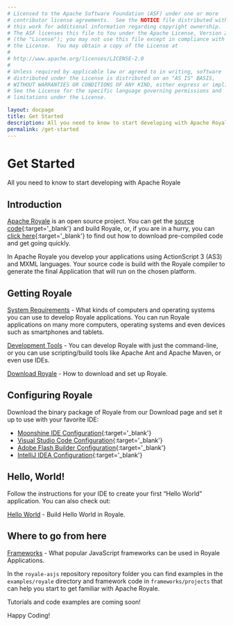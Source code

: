 ```yaml
---
# Licensed to the Apache Software Foundation (ASF) under one or more
# contributor license agreements.  See the NOTICE file distributed with
# this work for additional information regarding copyright ownership.
# The ASF licenses this file to You under the Apache License, Version 2.0
# (the "License"); you may not use this file except in compliance with
# the License.  You may obtain a copy of the License at
# 
# http://www.apache.org/licenses/LICENSE-2.0
# 
# Unless required by applicable law or agreed to in writing, software
# distributed under the License is distributed on an "AS IS" BASIS,
# WITHOUT WARRANTIES OR CONDITIONS OF ANY KIND, either express or implied.
# See the License for the specific language governing permissions and
# limitations under the License.

layout: docpage
title: Get Started
description: All you need to know to start developing with Apache Royale
permalink: /get-started
---
```


# Get Started

All you need to know to start developing with Apache Royale

## Introduction

[Apache Royale](https://royale.apache.org/) is an open source project. You can get the [source code](http://royale.apache.org/source-code){:target='_blank'} and build Royale, or, if you are in a hurry, you can [click here](https://royale.apache.org/download){:target='_blank'} to find out how to download pre-compiled code and get going quickly.

In Apache Royale you develop your applications using ActionScript 3 (AS3) and MXML languages. Your source code is build with the Royale compiler to generate the final Application that will run on the chosen platform.


## Getting Royale

[System Requirements](get-started/system-requirements) - What kinds of computers and operating systems you can use to develop Royale applications. You can run Royale applications on many more computers, operating systems and even devices such as smartphones and tablets.

[Development Tools](get-started/development-tools) - You can develop Royale with just the command-line, or you can use scripting/build tools like Apache Ant and Apache Maven, or even use IDEs.

[Download Royale](get-started/download-royale) - How to download and set up Royale.


## Configuring Royale

Download the binary package of Royale from our Download page and set it up to use with your favorite IDE:

+ [Moonshine IDE Configuration](https://github.com/apache/royale-asjs/wiki/Moonshine-IDE){:target='_blank'}
+ [Visual Studio Code Configuration](https://github.com/apache/royale-asjs/wiki/Visual-Studio-Code){:target='_blank'}
+ [Adobe Flash Builder Configuration](https://github.com/apache/royale-asjs/wiki/Flash-Builder-4.7){:target='_blank'}
+ [IntelliJ IDEA Configuration](https://github.com/apache/royale-asjs/wiki/IntelliJ-IDEA){:target='_blank'}


## Hello, World!

Follow the instructions for your IDE to create your first “Hello World” application. You can also check out:

[Hello World](get-started/hello-world) - Build Hello World in Royale.


## Where to go from here

[Frameworks](get-started/frameworks) - What popular JavaScript frameworks can be used in Royale Applications.

In the `royale-asjs` repository repository folder you can find examples in the `examples/royale` directory and framework code in `frameworks/projects` that can help you start to get familiar with Apache Royale.

Tutorials and code examples are coming soon!

Happy Coding!
